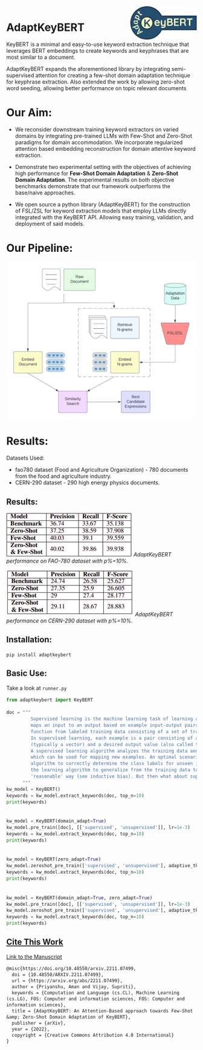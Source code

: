 <img src="https://github.com/AmanPriyanshu/AdaptKeyBERT/blob/master/images/keybert_logo.png" width="35%" height="35%" align="right" />

# AdaptKeyBERT

KeyBERT is a minimal and easy-to-use keyword extraction technique that leverages BERT embeddings to create keywords and keyphrases that are most similar to a document.

AdaptKeyBERT expands the aforementioned library by integrating semi-supervised attention for creating a few-shot domain adaptation technique for keyphrase extraction. Also extended the work by allowing zero-shot word seeding, allowing better performance on topic relevant documents

# Our Aim:

* We reconsider downstream training keyword extractors on varied domains by integrating pre-trained LLMs with Few-Shot and Zero-Shot paradigms for domain accommodation. We incorporate regularized attention based embedding reconstruction for domain attentive keyword extraction.

* Demonstrate two experimental setting with the objectives of achieving high performance for **Few-Shot Domain Adaptation** & **Zero-Shot Domain Adaptation**. The experimental results on both objective benchmarks demonstrate that our framework outperforms the base/naive approaches.

* We open source a python library (AdaptKeyBERT) for the construction of FSL/ZSL for keyword extraction models that employ LLMs directly integrated with the KeyBERT API. Allowing easy training, validation, and deployment of said models.


# Our Pipeline:

<img src="https://github.com/AmanPriyanshu/AdaptKeyBERT/blob/master/images/flowcharts.png" align="center" />

# Results: 

Datasets Used: 

* fao780 dataset (Food and Agriculture Organization) - 780 documents from the food and agriculture industry.
* CERN-290 dataset - 290 high energy physics documents.

## Results: 

![](https://github.com/AmanPriyanshu/AdaptKeyBERT/blob/master/images/1.png)
*AdaptKeyBERT performance on FAO-780 dataset with p%=10%.*

![](https://github.com/AmanPriyanshu/AdaptKeyBERT/blob/master/images/2.png)
*AdaptKeyBERT performance on CERN-290 dataset with p%=10%.*


## Installation:

`pip install adaptkeybert`

## Basic Use:

Take a look at `runner.py`

```py
from adaptkeybert import KeyBERT

doc = """
         Supervised learning is the machine learning task of learning a function that
         maps an input to an output based on example input-output pairs. It infers a
         function from labeled training data consisting of a set of training examples.
         In supervised learning, each example is a pair consisting of an input object
         (typically a vector) and a desired output value (also called the supervisory signal).
         A supervised learning algorithm analyzes the training data and produces an inferred function,
         which can be used for mapping new examples. An optimal scenario will allow for the
         algorithm to correctly determine the class labels for unseen instances. This requires
         the learning algorithm to generalize from the training data to unseen situations in a
         'reasonable' way (see inductive bias). But then what about supervision and unsupervision, what happens to unsupervised learning.
      """
kw_model = KeyBERT()
keywords = kw_model.extract_keywords(doc, top_n=10)
print(keywords)


kw_model = KeyBERT(domain_adapt=True)
kw_model.pre_train([doc], [['supervised', 'unsupervised']], lr=1e-3)
keywords = kw_model.extract_keywords(doc, top_n=10)
print(keywords)


kw_model = KeyBERT(zero_adapt=True)
kw_model.zeroshot_pre_train(['supervised', 'unsupervised'], adaptive_thr=0.15)
keywords = kw_model.extract_keywords(doc, top_n=10)
print(keywords)


kw_model = KeyBERT(domain_adapt=True, zero_adapt=True)
kw_model.pre_train([doc], [['supervised', 'unsupervised']], lr=1e-3)
kw_model.zeroshot_pre_train(['supervised', 'unsupervised'], adaptive_thr=0.15)
keywords = kw_model.extract_keywords(doc, top_n=10)
print(keywords)

```

## [Cite This Work](https://arxiv.org/abs/2211.07499)

[Link to the Manuscript](https://arxiv.org/abs/2211.07499)

```
@misc{https://doi.org/10.48550/arxiv.2211.07499,
  doi = {10.48550/ARXIV.2211.07499},
  url = {https://arxiv.org/abs/2211.07499},
  author = {Priyanshu, Aman and Vijay, Supriti},
  keywords = {Computation and Language (cs.CL), Machine Learning (cs.LG), FOS: Computer and information sciences, FOS: Computer and information sciences},
  title = {AdaptKeyBERT: An Attention-Based approach towards Few-Shot &amp; Zero-Shot Domain Adaptation of KeyBERT},
  publisher = {arXiv},
  year = {2022},
  copyright = {Creative Commons Attribution 4.0 International}
}
``` 